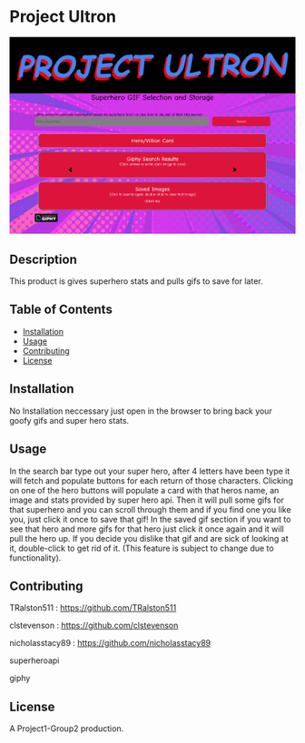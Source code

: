 # Project Ultron
![image](./assets/images/Screenshot-Project-Ultron.png)
## Description
This product is gives superhero stats and pulls gifs to save for later.

## Table of Contents
- [Installation](#installation)
- [Usage](#usage)
- [Contributing](#contributing)
- [License](#license)

## Installation
No Installation neccessary just open in the browser to bring back your goofy gifs and super hero stats.

## Usage
In the search bar type out your super hero,  after 4 letters have been type it will fetch and populate buttons for each return of those characters.  Clicking on one of the hero buttons will populate a card with that heros name, an image and stats provided by super hero api.  Then it will pull some gifs for that superhero and you can scroll through them and if you find one you like you, just click it once to save that gif!
In the saved gif section if you want to see that hero and more gifs for that hero just click it once again and it will pull the hero up.  If you decide you dislike that gif and are sick of looking at it, double-click to get rid of it. (This feature is subject to change due to functionality).

## Contributing
TRalston511      :  https://github.com/TRalston511

clstevenson     :  https://github.com/clstevenson

nicholasstacy89 :  https://github.com/nicholasstacy89

superheroapi

giphy


## License
A Project1-Group2 production.
